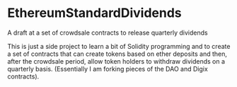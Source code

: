 # EthereumStandardDividends
A draft at a set of crowdsale contracts to release quarterly dividends

This is just a side project to learn a bit of Solidity programming and to create a set of contracts that can create tokens based on ether deposits and then, after the crowdsale period, allow token holders to withdraw dividends on a quarterly basis. (Essentially I am forking pieces of the DAO and Digix contracts).
